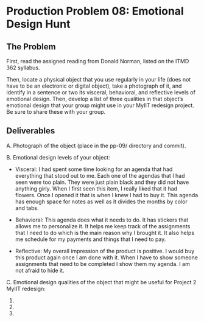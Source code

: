 # Production Problem 08: Emotional Design Hunt

## The Problem

First, read the assigned reading from Donald Norman, listed on the ITMD 362 syllabus.

Then, locate a physical object that you use regularly in your life (does not have to be an electronic or digital object), take a photograph of it, and identify in a sentence or two its visceral, behavioral, and reflective levels of emotional design. Then, develop a list of three qualities in that object’s emotional design that your group might use in your MyIIT redesign project. Be sure to share these with your group.

## Deliverables

A. Photograph of the object (place in the pp-09/ directory and commit).

B. Emotional design levels of your object:

* Visceral: 
  I had spent some time looking for an agenda that had everything that stood out to me.
  Each one of the agendas that I had seen were too plain. 
  They were just plain black and they did not have anything girly. 
  When I first seen this item, I really liked that it had flowers. Once I opened it that is when 
  I knew I had to buy it. This agenda has enough space for notes as well as it divides the 
  months by color and tabs. 

* Behavioral:
  This agenda does what it needs to do. It has stickers that allows me to personalize it.
  It helps me keep track of the assignments that I need to do which is the main reason
  why I brought it. It also helps me schedule for my payments and things that I need to pay.
  

* Reflective:
  My overall impression of the product is positive. I would buy this product again once
  I am done with it. When I have to show someone assignments that need to be completed I 
  show them my agenda. I am not afraid to hide it. 

C.  Emotional design qualities of the object that might be useful for Project 2 MyIIT redesign:

1. 
2.
3.
